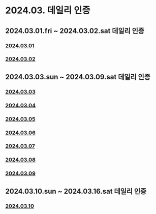 # 2024.03. 데일리 인증

## 2024.03.01.fri ~ 2024.03.02.sat 데일리 인증

### [2024.03.01](https://github.com/jwelyl/daily_certification/blob/main/2024/03/01/24_03_01_daily_certification.md)

### [2024.03.02](https://github.com/jwelyl/daily_certification/blob/main/2024/03/01/24_03_02_daily_certification.md)

## 2024.03.03.sun ~ 2024.03.09.sat 데일리 인증

### [2024.03.03](https://github.com/jwelyl/daily_certification/blob/main/2024/03/01/24_03_03_daily_certification.md)

### [2024.03.04](https://github.com/jwelyl/daily_certification/blob/main/2024/03/01/24_03_04_daily_certification.md)

### [2024.03.05](https://github.com/jwelyl/daily_certification/blob/main/2024/03/01/24_03_05_daily_certification.md)

### [2024.03.06](https://github.com/jwelyl/daily_certification/blob/main/2024/03/01/24_03_06_daily_certification.md)

### [2024.03.07](https://github.com/jwelyl/daily_certification/blob/main/2024/03/01/24_03_07_daily_certification.md)

### [2024.03.08](https://github.com/jwelyl/daily_certification/blob/main/2024/03/01/24_03_08_daily_certification.md)

### [2024.03.09](https://github.com/jwelyl/daily_certification/blob/main/2024/03/01/24_03_09_daily_certification.md)

## 2024.03.10.sun ~ 2024.03.16.sat 데일리 인증

### [2024.03.10](https://github.com/jwelyl/daily_certification/blob/main/2024/03/01/24_03_10_daily_certification.md)